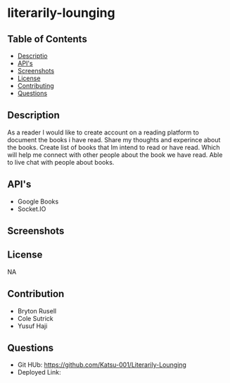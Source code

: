 # literarily-lounging

## Table of Contents
- [Descriptio](#description)
- [API's](#api's)
- [Screenshots](#screenshots)
- [License](#license)
- [Contributing](#contributing)
- [Questions](#questions)

## Description
As a reader I would like to create account on a reading platform to document the books i have read. Share my thoughts and experince about the books. Create list of books that Im intend to read or have read. Which will help me connect with other people about the book we have read. Able to live chat with people about books. 

## API's
* Google Books
* Socket.IO

## Screenshots

## License
NA

## Contribution
* Bryton Rusell
* Cole Sutrick
* Yusuf Haji

## Questions
* Git HUb: https://github.com/Katsu-001/Literarily-Lounging
* Deployed Link: 

